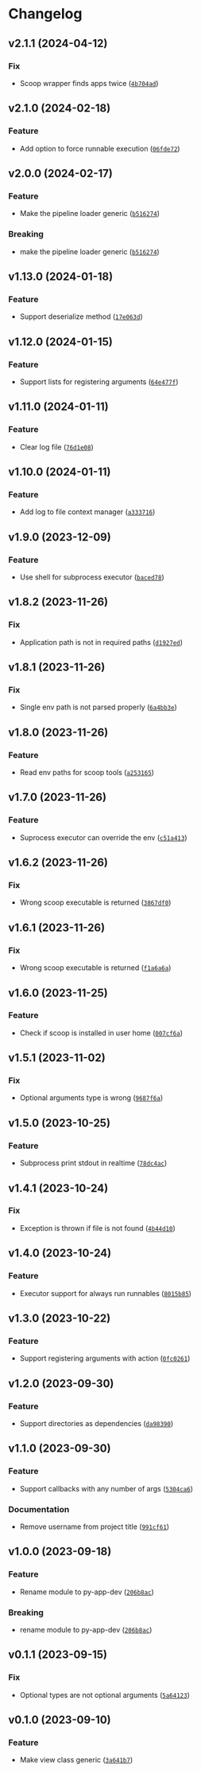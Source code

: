 # Changelog

<!--next-version-placeholder-->

## v2.1.1 (2024-04-12)

### Fix

* Scoop wrapper finds apps twice ([`4b704ad`](https://github.com/cuinixam/python-app-dev/commit/4b704ad615cfb91cbf51748be46b9a15a7e85585))

## v2.1.0 (2024-02-18)

### Feature

* Add option to force runnable execution ([`06fde72`](https://github.com/cuinixam/python-app-dev/commit/06fde72d02d4f040bd1c756e9e6f33484a082c2c))

## v2.0.0 (2024-02-17)

### Feature

* Make the pipeline loader generic ([`b516274`](https://github.com/cuinixam/python-app-dev/commit/b5162749433af13f14057aa278b5cbcc2df36142))

### Breaking

* make the pipeline loader generic ([`b516274`](https://github.com/cuinixam/python-app-dev/commit/b5162749433af13f14057aa278b5cbcc2df36142))

## v1.13.0 (2024-01-18)

### Feature

* Support deserialize method ([`17e063d`](https://github.com/cuinixam/python-app-dev/commit/17e063ddb39a94eb1d248403239d299511563d88))

## v1.12.0 (2024-01-15)

### Feature

* Support lists for registering arguments ([`64e477f`](https://github.com/cuinixam/python-app-dev/commit/64e477f27ff65e25fc46fa0647a1c2096892af14))

## v1.11.0 (2024-01-11)

### Feature

* Clear log file ([`76d1e08`](https://github.com/cuinixam/python-app-dev/commit/76d1e080d2879a71142adb1636cc1ea2031c0022))

## v1.10.0 (2024-01-11)

### Feature

* Add log to file context manager ([`a333716`](https://github.com/cuinixam/python-app-dev/commit/a3337164ce358de00f7dec9c5f67caac5118b814))

## v1.9.0 (2023-12-09)

### Feature

* Use shell for subprocess executor ([`baced78`](https://github.com/cuinixam/python-app-dev/commit/baced787c081f746fd21abf007d76a8cfdca0481))

## v1.8.2 (2023-11-26)

### Fix

* Application path is not in required paths ([`d1927ed`](https://github.com/cuinixam/python-app-dev/commit/d1927edc78ec0932c6310fa14cbc0434d9feecdb))

## v1.8.1 (2023-11-26)

### Fix

* Single env path is not parsed properly ([`6a4bb3e`](https://github.com/cuinixam/python-app-dev/commit/6a4bb3e948fc2730ccd3f2ff84023554cb63ca59))

## v1.8.0 (2023-11-26)

### Feature

* Read env paths for scoop tools ([`a253165`](https://github.com/cuinixam/python-app-dev/commit/a253165356672764d80288664f5ff57dbdbad12a))

## v1.7.0 (2023-11-26)

### Feature

* Suprocess executor can override the env ([`c51a413`](https://github.com/cuinixam/python-app-dev/commit/c51a4138f415ee7d4342dea4c4292556c32ee188))

## v1.6.2 (2023-11-26)

### Fix

* Wrong scoop executable is returned ([`3867df0`](https://github.com/cuinixam/python-app-dev/commit/3867df07643dcde3e1ca484091e70aa458a1630d))

## v1.6.1 (2023-11-26)

### Fix

* Wrong scoop executable is returned ([`f1a6a6a`](https://github.com/cuinixam/python-app-dev/commit/f1a6a6ae598e7cc55a926e704e7870fe298c4100))

## v1.6.0 (2023-11-25)

### Feature

* Check if scoop is installed in user home ([`007cf6a`](https://github.com/cuinixam/python-app-dev/commit/007cf6a6d349483a6cbeb170168b840a4fdc5acb))

## v1.5.1 (2023-11-02)

### Fix

* Optional arguments type is wrong ([`9687f6a`](https://github.com/cuinixam/python-app-dev/commit/9687f6a634046d16aee3d4f3b738b3ff31ef1c6a))

## v1.5.0 (2023-10-25)

### Feature

* Subprocess print stdout in realtime ([`78dc4ac`](https://github.com/cuinixam/python-app-dev/commit/78dc4ac02f9a1ff85cd45c697f2538757994683a))

## v1.4.1 (2023-10-24)

### Fix

* Exception is thrown if file is not found ([`4b44d10`](https://github.com/cuinixam/python-app-dev/commit/4b44d10d7f2d5eae9fa37768d626c216f7ac7848))

## v1.4.0 (2023-10-24)

### Feature

* Executor support for always run runnables ([`8015b85`](https://github.com/cuinixam/python-app-dev/commit/8015b858d457691978c6d161a990ae492fa5015c))

## v1.3.0 (2023-10-22)

### Feature

* Support registering arguments with action ([`0fc0261`](https://github.com/cuinixam/python-app-dev/commit/0fc02617712afdacd63b622bf69114542009d64e))

## v1.2.0 (2023-09-30)

### Feature

* Support directories as dependencies ([`da98390`](https://github.com/cuinixam/python-app-dev/commit/da983901e3c4d4b354ab7c57f61859962391cef7))

## v1.1.0 (2023-09-30)

### Feature

* Support callbacks with any number of args ([`5304ca6`](https://github.com/cuinixam/python-app-dev/commit/5304ca6f94e270792a2c742dfb23f7d20a5abcd0))

### Documentation

* Remove username from project title ([`991cf61`](https://github.com/cuinixam/python-app-dev/commit/991cf61ab45533a1d31e356a9d6c2e02c276ff17))

## v1.0.0 (2023-09-18)

### Feature

* Rename module to py-app-dev ([`206b8ac`](https://github.com/cuinixam/python-app-dev/commit/206b8ac6c5e43cb36fdf4172fe7b14c782185329))

### Breaking

* rename module to py-app-dev ([`206b8ac`](https://github.com/cuinixam/python-app-dev/commit/206b8ac6c5e43cb36fdf4172fe7b14c782185329))

## v0.1.1 (2023-09-15)

### Fix

* Optional types are not optional arguments ([`5a64123`](https://github.com/cuinixam/python-app-dev/commit/5a64123f8f049d90788e566892c226e2ddd4b68f))

## v0.1.0 (2023-09-10)

### Feature

* Make view class generic ([`3a641b7`](https://github.com/cuinixam/python-app-dev/commit/3a641b74839639351661d8a230c46662ad56e7f0))
